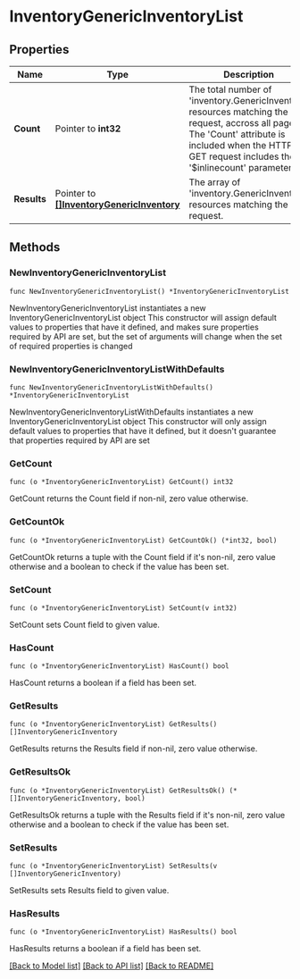 # InventoryGenericInventoryList

## Properties

Name | Type | Description | Notes
------------ | ------------- | ------------- | -------------
**Count** | Pointer to **int32** | The total number of &#39;inventory.GenericInventory&#39; resources matching the request, accross all pages. The &#39;Count&#39; attribute is included when the HTTP GET request includes the &#39;$inlinecount&#39; parameter. | [optional] 
**Results** | Pointer to [**[]InventoryGenericInventory**](inventory.GenericInventory.md) | The array of &#39;inventory.GenericInventory&#39; resources matching the request. | [optional] 

## Methods

### NewInventoryGenericInventoryList

`func NewInventoryGenericInventoryList() *InventoryGenericInventoryList`

NewInventoryGenericInventoryList instantiates a new InventoryGenericInventoryList object
This constructor will assign default values to properties that have it defined,
and makes sure properties required by API are set, but the set of arguments
will change when the set of required properties is changed

### NewInventoryGenericInventoryListWithDefaults

`func NewInventoryGenericInventoryListWithDefaults() *InventoryGenericInventoryList`

NewInventoryGenericInventoryListWithDefaults instantiates a new InventoryGenericInventoryList object
This constructor will only assign default values to properties that have it defined,
but it doesn't guarantee that properties required by API are set

### GetCount

`func (o *InventoryGenericInventoryList) GetCount() int32`

GetCount returns the Count field if non-nil, zero value otherwise.

### GetCountOk

`func (o *InventoryGenericInventoryList) GetCountOk() (*int32, bool)`

GetCountOk returns a tuple with the Count field if it's non-nil, zero value otherwise
and a boolean to check if the value has been set.

### SetCount

`func (o *InventoryGenericInventoryList) SetCount(v int32)`

SetCount sets Count field to given value.

### HasCount

`func (o *InventoryGenericInventoryList) HasCount() bool`

HasCount returns a boolean if a field has been set.

### GetResults

`func (o *InventoryGenericInventoryList) GetResults() []InventoryGenericInventory`

GetResults returns the Results field if non-nil, zero value otherwise.

### GetResultsOk

`func (o *InventoryGenericInventoryList) GetResultsOk() (*[]InventoryGenericInventory, bool)`

GetResultsOk returns a tuple with the Results field if it's non-nil, zero value otherwise
and a boolean to check if the value has been set.

### SetResults

`func (o *InventoryGenericInventoryList) SetResults(v []InventoryGenericInventory)`

SetResults sets Results field to given value.

### HasResults

`func (o *InventoryGenericInventoryList) HasResults() bool`

HasResults returns a boolean if a field has been set.


[[Back to Model list]](../README.md#documentation-for-models) [[Back to API list]](../README.md#documentation-for-api-endpoints) [[Back to README]](../README.md)


